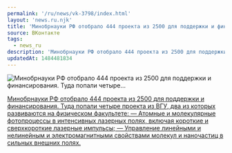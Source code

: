 ```yaml
---
permalink: '/ru/news/vk-3798/index.html'
layout: 'news.ru.njk'
title: 'Минобрнауки РФ отобрало 444 проекта из 2500 для поддержки и финансирования. Туда попали четыре'
source: ВКонтакте
tags:
  - news_ru
description: 'Минобрнауки РФ отобрало 444 проекта из 2500 для поддержки и финансирования. Туда попали четыре…'
updatedAt: 1484481834
---
```

![Минобрнауки РФ отобрало 444 проекта из 2500 для поддержки и финансирования. Туда попали четыре…](https://sun9-56.userapi.com/c604530/v604530151/44f8a/TWp1uuojdrM.jpg)

[Минобрнауки РФ отобрало 444 проекта из 2500 для поддержки и финансирования. Туда попали четыре проекта из ВГУ, два из которых развиваются на физическом факультете:
— Атомные и молекулярные фотопроцессы в интенсивных лазерных полях, включая короткие и сверхкороткие лазерные импульсы;
— Управление линейными и нелинейным и электромагнитными свойствами молекул и наночастиц в сильных внешних полях.](http://минобрнауки.рф/%D0%BF%D1%80%D0%B5%D1%81%D1%81-%D1%86%D0%B5%D0%BD%D1%82%D1%80/9393)
